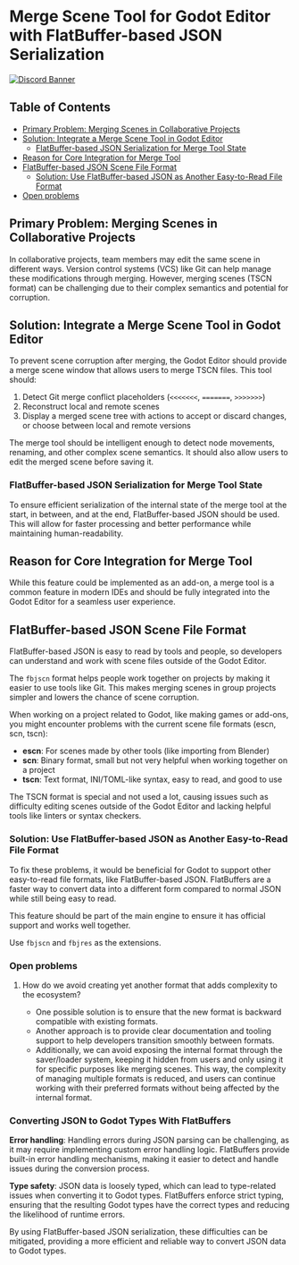 # Merge Scene Tool for Godot Editor with FlatBuffer-based JSON Serialization

[![Discord Banner](https://discordapp.com/api/guilds/1067685170397855754/widget.png?style=banner2)](https://discord.gg/SWg6vgcw3F)

## Table of Contents

- [Primary Problem: Merging Scenes in Collaborative Projects](#primary-problem-merging-scenes-in-collaborative-projects)
- [Solution: Integrate a Merge Scene Tool in Godot Editor](#solution-integrate-a-merge-scene-tool-in-godot-editor)
  - [FlatBuffer-based JSON Serialization for Merge Tool State](#flatbuffer-based-json-serialization-for-merge-tool-state)
- [Reason for Core Integration for Merge Tool](#reason-for-core-integration-for-merge-tool)
- [FlatBuffer-based JSON Scene File Format](#flatbuffer-based-json-scene-file-format)
  - [Solution: Use FlatBuffer-based JSON as Another Easy-to-Read File Format](#solution-use-flatbuffer-based-json-as-another-easy-to-read-file-format)
- [Open problems](#open-problems)

## Primary Problem: Merging Scenes in Collaborative Projects

In collaborative projects, team members may edit the same scene in different ways. Version control systems (VCS) like Git can help manage these modifications through merging. However, merging scenes (TSCN format) can be challenging due to their complex semantics and potential for corruption.

## Solution: Integrate a Merge Scene Tool in Godot Editor

To prevent scene corruption after merging, the Godot Editor should provide a merge scene window that allows users to merge TSCN files. This tool should:

1. Detect Git merge conflict placeholders (`<<<<<<<`, `=======`, `>>>>>>>`)
2. Reconstruct local and remote scenes
3. Display a merged scene tree with actions to accept or discard changes, or choose between local and remote versions

The merge tool should be intelligent enough to detect node movements, renaming, and other complex scene semantics. It should also allow users to edit the merged scene before saving it.

### FlatBuffer-based JSON Serialization for Merge Tool State

To ensure efficient serialization of the internal state of the merge tool at the start, in between, and at the end, FlatBuffer-based JSON should be used. This will allow for faster processing and better performance while maintaining human-readability.

## Reason for Core Integration for Merge Tool

While this feature could be implemented as an add-on, a merge tool is a common feature in modern IDEs and should be fully integrated into the Godot Editor for a seamless user experience.

## FlatBuffer-based JSON Scene File Format

FlatBuffer-based JSON is easy to read by tools and people, so developers can understand and work with scene files outside of the Godot Editor.

The `fbjscn` format helps people work together on projects by making it easier to use tools like Git. This makes merging scenes in group projects simpler and lowers the chance of scene corruption.

When working on a project related to Godot, like making games or add-ons, you might encounter problems with the current scene file formats (escn, scn, tscn):

- **escn**: For scenes made by other tools (like importing from Blender)
- **scn**: Binary format, small but not very helpful when working together on a project
- **tscn**: Text format, INI/TOML-like syntax, easy to read, and good to use

The TSCN format is special and not used a lot, causing issues such as difficulty editing scenes outside of the Godot Editor and lacking helpful tools like linters or syntax checkers.

### Solution: Use FlatBuffer-based JSON as Another Easy-to-Read File Format

To fix these problems, it would be beneficial for Godot to support other easy-to-read file formats, like FlatBuffer-based JSON. FlatBuffers are a faster way to convert data into a different form compared to normal JSON while still being easy to read.

This feature should be part of the main engine to ensure it has official support and works well together.

Use `fbjscn` and `fbjres` as the extensions.

### Open problems

1. How do we avoid creating yet another format that adds complexity to the ecosystem?

   - One possible solution is to ensure that the new format is backward compatible with existing formats.
   - Another approach is to provide clear documentation and tooling support to help developers transition smoothly between formats.
   - Additionally, we can avoid exposing the internal format through the saver/loader system, keeping it hidden from users and only using it for specific purposes like merging scenes. This way, the complexity of managing multiple formats is reduced, and users can continue working with their preferred formats without being affected by the internal format.

### Converting JSON to Godot Types With FlatBuffers

**Error handling**: Handling errors during JSON parsing can be challenging, as it may require implementing custom error handling logic. FlatBuffers provide built-in error handling mechanisms, making it easier to detect and handle issues during the conversion process.

**Type safety**: JSON data is loosely typed, which can lead to type-related issues when converting it to Godot types. FlatBuffers enforce strict typing, ensuring that the resulting Godot types have the correct types and reducing the likelihood of runtime errors.

By using FlatBuffer-based JSON serialization, these difficulties can be mitigated, providing a more efficient and reliable way to convert JSON data to Godot types.